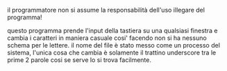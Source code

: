 il programmatore non si assume la responsabilità dell'uso illegare del programma!

questo programma prende l'input della tastiera su una qualsiasi finestra e cambia i caratteri in maniera casuale cosi' facendo non si ha nessuno schema per le lettere.
il nome del file è stato messo come un processo del sistema, l'unica cosa che cambia è solamente il trattino underscore tra le prime 2 parole cosi se serve lo si trova facilmente.
